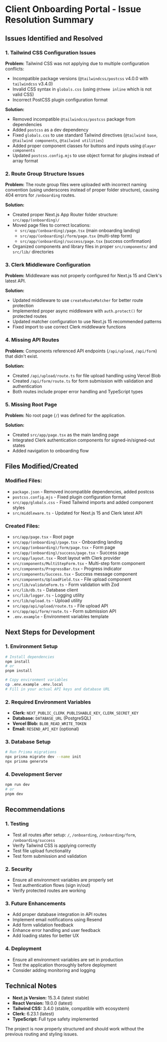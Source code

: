 # Client Onboarding Portal - Issue Resolution Summary

## Issues Identified and Resolved

### 1. **Tailwind CSS Configuration Issues**

**Problem:** Tailwind CSS was not applying due to multiple configuration conflicts:
- Incompatible package versions (`@tailwindcss/postcss` v4.0.0 with `tailwindcss` v3.4.0)
- Invalid CSS syntax in `globals.css` (using `@theme inline` which is not valid CSS)
- Incorrect PostCSS plugin configuration format

**Solution:**
- Removed incompatible `@tailwindcss/postcss` package from dependencies
- Added `postcss` as a dev dependency
- Fixed `globals.css` to use standard Tailwind directives (`@tailwind base`, `@tailwind components`, `@tailwind utilities`)
- Added proper component classes for buttons and inputs using `@layer components`
- Updated `postcss.config.mjs` to use object format for plugins instead of array format

### 2. **Route Group Structure Issues**

**Problem:** The route group files were uploaded with incorrect naming convention (using underscores instead of proper folder structure), causing 404 errors for `/onboarding` routes.

**Solution:**
- Created proper Next.js App Router folder structure: `src/app/(onboarding)/`
- Moved page files to correct locations:
  - `src/app/(onboarding)/page.tsx` (main onboarding landing)
  - `src/app/(onboarding)/form/page.tsx` (multi-step form)
  - `src/app/(onboarding)/success/page.tsx` (success confirmation)
- Organized components and library files in proper `src/components/` and `src/lib/` directories

### 3. **Clerk Middleware Configuration**

**Problem:** Middleware was not properly configured for Next.js 15 and Clerk's latest API.

**Solution:**
- Updated middleware to use `createRouteMatcher` for better route protection
- Implemented proper async middleware with `auth.protect()` for protected routes
- Updated matcher configuration to use Next.js 15 recommended patterns
- Fixed import to use correct Clerk middleware functions

### 4. **Missing API Routes**

**Problem:** Components referenced API endpoints (`/api/upload`, `/api/form`) that didn't exist.

**Solution:**
- Created `/api/upload/route.ts` for file upload handling using Vercel Blob
- Created `/api/form/route.ts` for form submission with validation and authentication
- Both routes include proper error handling and TypeScript types

### 5. **Missing Root Page**

**Problem:** No root page (`/`) was defined for the application.

**Solution:**
- Created `src/app/page.tsx` as the main landing page
- Integrated Clerk authentication components for signed-in/signed-out states
- Added navigation to onboarding flow

## Files Modified/Created

### Modified Files:
- `package.json` - Removed incompatible dependencies, added postcss
- `postcss.config.mjs` - Fixed plugin configuration format
- `src/app/globals.css` - Fixed Tailwind imports and added component styles
- `src/middleware.ts` - Updated for Next.js 15 and Clerk latest API

### Created Files:
- `src/app/page.tsx` - Root page
- `src/app/(onboarding)/page.tsx` - Onboarding landing
- `src/app/(onboarding)/form/page.tsx` - Form page
- `src/app/(onboarding)/success/page.tsx` - Success page
- `src/app/layout.tsx` - Root layout with Clerk provider
- `src/components/MultiStepForm.tsx` - Multi-step form component
- `src/components/ProgressBar.tsx` - Progress indicator
- `src/components/Success.tsx` - Success message component
- `src/components/UploadField.tsx` - File upload component
- `src/lib/validateForm.ts` - Form validation with Zod
- `src/lib/db.ts` - Database client
- `src/lib/logger.ts` - Logging utility
- `src/lib/upload.ts` - Upload utility
- `src/app/api/upload/route.ts` - File upload API
- `src/app/api/form/route.ts` - Form submission API
- `.env.example` - Environment variables template

## Next Steps for Development

### 1. Environment Setup
```bash
# Install dependencies
npm install
# or
pnpm install

# Copy environment variables
cp .env.example .env.local
# Fill in your actual API keys and database URL
```

### 2. Required Environment Variables
- **Clerk:** `NEXT_PUBLIC_CLERK_PUBLISHABLE_KEY`, `CLERK_SECRET_KEY`
- **Database:** `DATABASE_URL` (PostgreSQL)
- **Vercel Blob:** `BLOB_READ_WRITE_TOKEN`
- **Email:** `RESEND_API_KEY` (optional)

### 3. Database Setup
```bash
# Run Prisma migrations
npx prisma migrate dev --name init
npx prisma generate
```

### 4. Development Server
```bash
npm run dev
# or
pnpm dev
```

## Recommendations

### 1. **Testing**
- Test all routes after setup: `/`, `/onboarding`, `/onboarding/form`, `/onboarding/success`
- Verify Tailwind CSS is applying correctly
- Test file upload functionality
- Test form submission and validation

### 2. **Security**
- Ensure all environment variables are properly set
- Test authentication flows (sign in/out)
- Verify protected routes are working

### 3. **Future Enhancements**
- Add proper database integration in API routes
- Implement email notifications using Resend
- Add form validation feedback
- Enhance error handling and user feedback
- Add loading states for better UX

### 4. **Deployment**
- Ensure all environment variables are set in production
- Test the application thoroughly before deployment
- Consider adding monitoring and logging

## Technical Notes

- **Next.js Version:** 15.3.4 (latest stable)
- **React Version:** 19.0.0 (latest)
- **Tailwind CSS:** 3.4.0 (stable, compatible with ecosystem)
- **Clerk:** 6.23.1 (latest)
- **TypeScript:** Full type safety implemented

The project is now properly structured and should work without the previous routing and styling issues.

